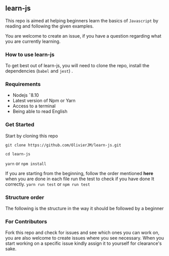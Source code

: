 ## learn-js

This repo is aimed at helping beginners learn the basics of `Javascript`  by reading and following the given examples.

You are welcome to create an issue, if you have a question regarding what you are currently learning.

### How to use learn-js

To get best out of learn-js, you will need to clone the repo, install the dependencies (`babel` and `jest`) . 

### Requirements
- Nodejs ˆ8.10
- Latest version of Npm or Yarn
- Access to a terminal
- Being able to read English

### Get Started 
 Start by cloning this repo 
 
`git clone https://github.com/OlivierJM/learn-js.git` 

`cd learn-js` 

`yarn` or `npm install`

If you are starting from the beginning, follow the order mentioned **here** 
when you are done in each file run the test to check if you have done It correctly.
`yarn run test` or 	`npm run test` 


### Structure order 

The following is the structure in the way it should be followed by a beginner


### For Contributors 

Fork this repo and check for issues and see which ones you can work on, you are also welcome to create issues where you see necessary.
When you start working on a specific issue kindly assign it to yourself for clearance's sake.
